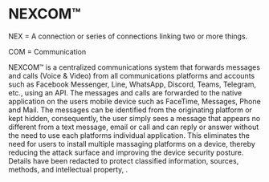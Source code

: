 # NEXCOM™ 

NEX = A connection or series of connections linking two or more things.

COM = Communication

NEXCOM™ is a centralized communications system that forwards messages and calls (Voice & Video) from all communications platforms and accounts such as Facebook Messenger, Line, WhatsApp, Discord, Teams, Telegram, etc., using an API. The messages and calls are forwarded to the native application on the users mobile device such as FaceTime, Messages, Phone and Mail. The messages can be identified from the originating platform or kept hidden, consequently, the user simply sees a message that appears no different from a text message, email or call and can reply or answer without the need to use each platforms individual application. This eliminates the need for users to install multiple massaging platforms on a device, thereby reducing the attack surface and improving the device security posture. Details have been redacted to protect classified information, sources, methods, and intellectual property, .
